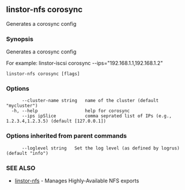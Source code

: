 ## linstor-nfs corosync

Generates a corosync config

### Synopsis

Generates a corosync config

For example:
linstor-iscsi corosync --ips="192.168.1.1,192.168.1.2"

```
linstor-nfs corosync [flags]
```

### Options

```
      --cluster-name string   name of the cluster (default "mycluster")
  -h, --help                  help for corosync
      --ips ipSlice           comma seprated list of IPs (e.g., 1.2.3.4,1.2.3.5) (default [127.0.0.1])
```

### Options inherited from parent commands

```
      --loglevel string   Set the log level (as defined by logrus) (default "info")
```

### SEE ALSO

* [linstor-nfs](linstor-nfs.md)	 - Manages Highly-Available NFS exports

